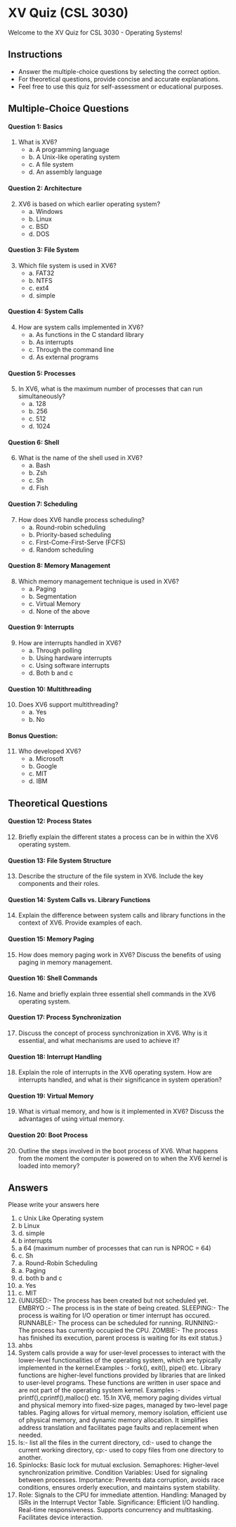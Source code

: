 # XV Quiz (CSL 3030)

Welcome to the XV Quiz for CSL 3030 - Operating Systems!



## Instructions
- Answer the multiple-choice questions by selecting the correct option.
- For theoretical questions, provide concise and accurate explanations.
- Feel free to use this quiz for self-assessment or educational purposes.

## Multiple-Choice Questions

#### Question 1: Basics
1. What is XV6?
   - a. A programming language
   - b. A Unix-like operating system
   - c. A file system
   - d. An assembly language

#### Question 2: Architecture
2. XV6 is based on which earlier operating system?
   - a. Windows
   - b. Linux
   - c. BSD
   - d. DOS

#### Question 3: File System
3. Which file system is used in XV6?
   - a. FAT32
   - b. NTFS
   - c. ext4
   - d. simple

#### Question 4: System Calls
4. How are system calls implemented in XV6?
   - a. As functions in the C standard library
   - b. As interrupts
   - c. Through the command line
   - d. As external programs

#### Question 5: Processes
5. In XV6, what is the maximum number of processes that can run simultaneously?
   - a. 128
   - b. 256
   - c. 512
   - d. 1024

#### Question 6: Shell
6. What is the name of the shell used in XV6?
   - a. Bash
   - b. Zsh
   - c. Sh
   - d. Fish

#### Question 7: Scheduling
7. How does XV6 handle process scheduling?
   - a. Round-robin scheduling
   - b. Priority-based scheduling
   - c. First-Come-First-Serve (FCFS)
   - d. Random scheduling

#### Question 8: Memory Management
8. Which memory management technique is used in XV6?
   - a. Paging
   - b. Segmentation
   - c. Virtual Memory
   - d. None of the above

#### Question 9: Interrupts
9. How are interrupts handled in XV6?
   - a. Through polling
   - b. Using hardware interrupts
   - c. Using software interrupts
   - d. Both b and c

#### Question 10: Multithreading
10. Does XV6 support multithreading?
    - a. Yes
    - b. No

#### Bonus Question:
11. Who developed XV6?
    - a. Microsoft
    - b. Google
    - c. MIT
    - d. IBM

## Theoretical Questions

#### Question 12: Process States
12. Briefly explain the different states a process can be in within the XV6 operating system.

#### Question 13: File System Structure
13. Describe the structure of the file system in XV6. Include the key components and their roles.

#### Question 14: System Calls vs. Library Functions
14. Explain the difference between system calls and library functions in the context of XV6. Provide examples of each.

#### Question 15: Memory Paging
15. How does memory paging work in XV6? Discuss the benefits of using paging in memory management.

#### Question 16: Shell Commands
16. Name and briefly explain three essential shell commands in the XV6 operating system.

#### Question 17: Process Synchronization
17. Discuss the concept of process synchronization in XV6. Why is it essential, and what mechanisms are used to achieve it?

#### Question 18: Interrupt Handling
18. Explain the role of interrupts in the XV6 operating system. How are interrupts handled, and what is their significance in system operation?

#### Question 19: Virtual Memory
19. What is virtual memory, and how is it implemented in XV6? Discuss the advantages of using virtual memory.

#### Question 20: Boot Process
20. Outline the steps involved in the boot process of XV6. What happens from the moment the computer is powered on to when the XV6 kernel is loaded into memory?

## Answers
Please write your answers here
1. c Unix Like Operating system
2. b Linux
3. d. simple
4. b interrupts
5. a 64 (maximum number of processes that can run is NPROC = 64)
6. c. Sh
7. a. Round-Robin Scheduling
8. a. Paging
9. d. both b and c
10. a. Yes
11. c. MIT
12. {UNUSED:- The process has been created but not scheduled yet.
    EMBRYO :- The process is in the state of being created. SLEEPING:- The process is waiting for I/O operation or timer interrupt has occured.
    RUNNABLE:- The process can be scheduled for running. RUNNING:- The process has currently occupied the CPU. ZOMBIE:- The process has finished its execution, parent process is waiting for its exit status.}
13. ahbs
14. System calls provide a way for user-level processes to interact with the lower-level functionalities of the operating system, which are typically implemented in the kernel.Examples :- fork(), exit(), pipe() etc.
    Library functions are higher-level functions provided by libraries that are linked to user-level programs. These functions are written in user space and are not part of the operating system kernel.
 Examples :- printf(),cprintf(),malloc() etc.
15.In XV6, memory paging divides virtual and physical memory into fixed-size pages, managed by two-level page tables. Paging allows for virtual memory, memory isolation, efficient use of physical memory, and dynamic memory allocation. It simplifies address translation and facilitates page faults and replacement when needed.
16. ls:- list all the files in the current directory, cd:- used to change the current working directory, cp:- used to copy files from one directory to another.
17. Spinlocks: Basic lock for mutual exclusion.
        Semaphores: Higher-level synchronization primitive.
        Condition Variables: Used for signaling between processes.
    Importance: Prevents data corruption, avoids race conditions, ensures orderly execution, and maintains system stability.
18.    Role: Signals to the CPU for immediate attention.
    Handling: Managed by ISRs in the Interrupt Vector Table.
    Significance:
        Efficient I/O handling.
        Real-time responsiveness.
        Supports concurrency and multitasking.
        Facilitates device interaction.

